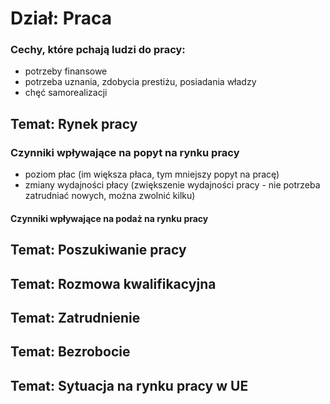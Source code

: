 # Dział: Praca
### Cechy, które pchają ludzi do pracy:
- potrzeby finansowe
- potrzeba uznania, zdobycia prestiżu, posiadania władzy
- chęć samorealizacji
## Temat: Rynek pracy
### Czynniki wpływające na popyt na rynku pracy
- poziom płac (im większa płaca, tym mniejszy popyt na pracę)
- zmiany wydajności płacy (zwiększenie wydajności pracy - nie potrzeba zatrudniać nowych, można zwolnić kilku)
#### Czynniki wpływające na podaż na rynku pracy
## Temat: Poszukiwanie pracy
## Temat: Rozmowa kwalifikacyjna
## Temat: Zatrudnienie
## Temat: Bezrobocie
## Temat: Sytuacja na rynku pracy w UE
